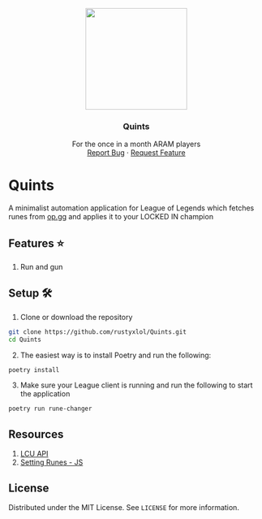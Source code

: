 <!-- PROJECT LOGO -->

<p align="center">
  <img src="https://static.wikia.nocookie.net/leagueoflegends/images/6/65/GreaterQuintessenceofthePiercingPresent.png" width="200" height="200">
</p>
<h3 align="center">Quints</h3>
<p align="center">
  For the once in a month ARAM players
  <br />
  <a href="https://github.com/rustyxlol/Quints/issues">Report Bug</a>
  ·
  <a href="https://github.com/rustyxlol/Quints/issues">Request Feature</a>
</p>

# Quints

A minimalist automation application for League of Legends which fetches runes from [op.gg](https://op.gg) and applies it to your LOCKED IN champion

## Features ⭐

1. Run and gun

## Setup 🛠

1. Clone or download the repository  

```bash
git clone https://github.com/rustyxlol/Quints.git
cd Quints
```

2. The easiest way is to install Poetry and run the following:

```bash
poetry install
```

3. Make sure your League client is running and run the following to start the application

```bash
poetry run rune-changer
```

## Resources

1. [LCU API](https://riot-api-libraries.readthedocs.io/en/latest/lcu.html)
2. [Setting Runes - JS](https://hextechdocs.dev/how-to-set-runes-using-lcu/)

## License

Distributed under the MIT License. See `LICENSE` for more information.
